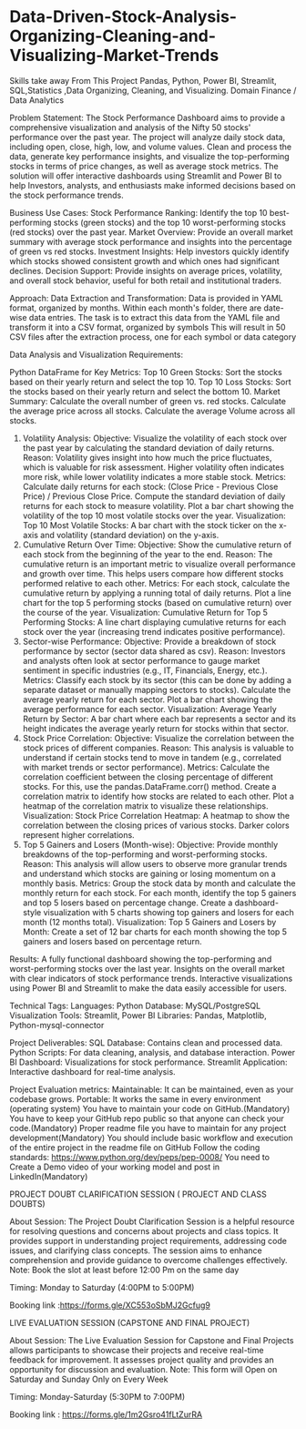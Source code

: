 # Data-Driven-Stock-Analysis-Organizing-Cleaning-and-Visualizing-Market-Trends

Skills take away From This Project
Pandas, Python, Power BI, Streamlit, SQL,Statistics ,Data Organizing, Cleaning, and Visualizing.
Domain
Finance / Data Analytics

Problem Statement:
The Stock Performance Dashboard aims to provide a comprehensive visualization and analysis of the Nifty 50 stocks' performance over the past year. The project will analyze daily stock data, including open, close, high, low, and volume values. Clean and process the data, generate key performance insights, and visualize the top-performing stocks in terms of price changes, as well as average stock metrics. The solution will offer interactive dashboards using Streamlit and Power BI to help Investors, analysts, and enthusiasts make informed decisions based on the stock performance trends.

Business Use Cases:
Stock Performance Ranking: Identify the top 10 best-performing stocks (green stocks) and the top 10 worst-performing stocks (red stocks) over the past year.
Market Overview: Provide an overall market summary with average stock performance and insights into the percentage of green vs red stocks.
Investment Insights: Help investors quickly identify which stocks showed consistent growth and which ones had significant declines.
Decision Support: Provide insights on average prices, volatility, and overall stock behavior, useful for both retail and institutional traders.






Approach:
Data Extraction and Transformation:
Data is provided in YAML format, organized by months.
Within each month's folder, there are date-wise data entries.
The task is to extract this data from the YAML file and transform it into a CSV format, organized by symbols 
This will result in 50 CSV files after the extraction process, one for each symbol or data category



Data Analysis and Visualization Requirements:

Python DataFrame for Key Metrics:
Top 10 Green Stocks: Sort the stocks based on their yearly return and select the top 10.
Top 10 Loss Stocks: Sort the stocks based on their yearly return and select the bottom 10.
Market Summary:
Calculate the overall number of green vs. red stocks.
Calculate the average price across all stocks.
Calculate the average Volume across all stocks.

1. Volatility Analysis:
Objective: Visualize the volatility of each stock over the past year by calculating the standard deviation of daily returns.
Reason: Volatility gives insight into how much the price fluctuates, which is valuable for risk assessment. Higher volatility often indicates more risk, while lower volatility indicates a more stable stock.
Metrics:
Calculate daily returns for each stock: (Close Price - Previous Close Price) / Previous Close Price.
Compute the standard deviation of daily returns for each stock to measure volatility.
Plot a bar chart showing the volatility of the top 10 most volatile stocks over the year.
Visualization:
Top 10 Most Volatile Stocks: A bar chart with the stock ticker on the x-axis and volatility (standard deviation) on the y-axis.
2. Cumulative Return Over Time:
Objective: Show the cumulative return of each stock from the beginning of the year to the end.
Reason: The cumulative return is an important metric to visualize overall performance and growth over time. This helps users compare how different stocks performed relative to each other.
Metrics:
For each stock, calculate the cumulative return by applying a running total of daily returns.
Plot a line chart for the top 5 performing stocks (based on cumulative return) over the course of the year.
Visualization:
Cumulative Return for Top 5 Performing Stocks: A line chart displaying cumulative returns for each stock over the year (increasing trend indicates positive performance).
3. Sector-wise Performance:
Objective: Provide a breakdown of stock performance by sector (sector data shared as csv).
Reason: Investors and analysts often look at sector performance to gauge market sentiment in specific industries (e.g., IT, Financials, Energy, etc.).
Metrics:
Classify each stock by its sector (this can be done by adding a separate dataset or manually mapping sectors to stocks).
Calculate the average yearly return for each sector.
Plot a bar chart showing the average performance for each sector.
Visualization:
Average Yearly Return by Sector: A bar chart where each bar represents a sector and its height indicates the average yearly return for stocks within that sector.
4. Stock Price Correlation:
Objective: Visualize the correlation between the stock prices of different companies.
Reason: This analysis is valuable to understand if certain stocks tend to move in tandem (e.g., correlated with market trends or sector performance).
Metrics:
Calculate the correlation coefficient between the closing percentage of different stocks. For this, use the pandas.DataFrame.corr() method.
Create a correlation matrix to identify how stocks are related to each other.
Plot a heatmap of the correlation matrix to visualize these relationships.
Visualization:
Stock Price Correlation Heatmap: A heatmap to show the correlation between the closing prices of various stocks. Darker colors represent higher correlations.
5. Top 5 Gainers and Losers (Month-wise):
Objective: Provide monthly breakdowns of the top-performing and worst-performing stocks.
Reason: This analysis will allow users to observe more granular trends and understand which stocks are gaining or losing momentum on a monthly basis.
Metrics:
Group the stock data by month and calculate the monthly return for each stock.
For each month, identify the top 5 gainers and top 5 losers based on percentage change.
Create a dashboard-style visualization with 5 charts showing top gainers and losers for each month (12 months total).
Visualization:
Top 5 Gainers and Losers by Month: Create a set of 12 bar charts for each month showing the top 5 gainers and losers based on percentage return.


Results:
A fully functional dashboard showing the top-performing and worst-performing stocks over the last year.
Insights on the overall market with clear indicators of stock performance trends.
Interactive visualizations using Power BI and Streamlit to make the data easily accessible for users.


Technical Tags:
Languages: Python
Database: MySQL/PostgreSQL
Visualization Tools: Streamlit, Power BI
Libraries: Pandas, Matplotlib, Python-mysql-connector

Project Deliverables:
SQL Database: Contains clean and processed data.
Python Scripts: For data cleaning, analysis, and database interaction.
Power BI Dashboard: Visualizations for stock performance.
Streamlit Application: Interactive dashboard for real-time analysis.
















Project Evaluation metrics:
Maintainable: It can be maintained, even as your codebase grows.
Portable: It works the same in every environment (operating system)
You have to maintain your code on GitHub.(Mandatory)
You have to keep your GitHub repo public so that anyone can check your code.(Mandatory)
Proper readme file you have to maintain for any project development(Mandatory)
You should include basic workflow and execution of the entire project in the readme file on GitHub
Follow the coding standards: https://www.python.org/dev/peps/pep-0008/
You need to Create a Demo video of your working model and post in LinkedIn(Mandatory)

PROJECT DOUBT CLARIFICATION SESSION ( PROJECT AND CLASS DOUBTS)

About Session: The Project Doubt Clarification Session is a helpful resource for resolving questions and concerns about projects and class topics. It provides support in understanding project requirements, addressing code issues, and clarifying class concepts. The session aims to enhance comprehension and provide guidance to overcome challenges effectively.
Note: Book the slot at least before 12:00 Pm on the same day

Timing: Monday to Saturday (4:00PM to 5:00PM)


Booking link :https://forms.gle/XC553oSbMJ2Gcfug9

LIVE EVALUATION SESSION (CAPSTONE AND FINAL PROJECT)

About Session: The Live Evaluation Session for Capstone and Final Projects allows participants to showcase their projects and receive real-time feedback for improvement. It assesses project quality and provides an opportunity for discussion and evaluation.
Note: This form will Open on Saturday and Sunday Only on Every Week

Timing: Monday-Saturday (5:30PM to 7:00PM)

Booking link : https://forms.gle/1m2Gsro41fLtZurRA


    
